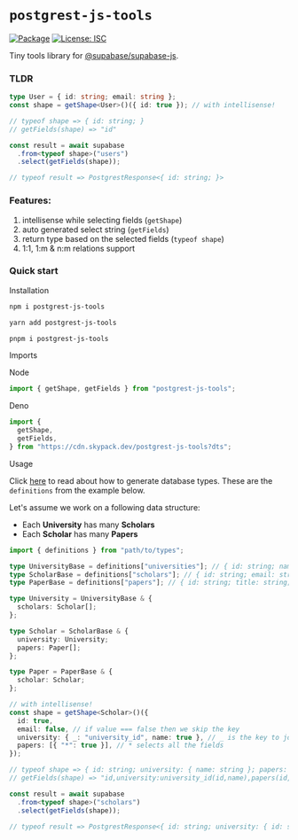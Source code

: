 # `postgrest-js-tools`

[![Package](https://img.shields.io/npm/v/postgrest-js-tools)](https://www.npmjs.com/package/postgrest-js-tools)
[![License: ISC](https://img.shields.io/badge/License-ISC-blue.svg)](https://opensource.org/licenses/ISC)

Tiny tools library for [@supabase/supabase-js](https://github.com/supabase/supabase-js).

### TLDR

```ts
type User = { id: string; email: string };
const shape = getShape<User>()({ id: true }); // with intellisense!

// typeof shape => { id: string; }
// getFields(shape) => "id"

const result = await supabase
  .from<typeof shape>("users")
  .select(getFields(shape));

// typeof result => PostgrestResponse<{ id: string; }>
```

### Features:

1. intellisense while selecting fields (`getShape`)
2. auto generated select string (`getFields`)
3. return type based on the selected fields (`typeof shape`)
4. 1:1, 1:m & n:m relations support

### Quick start

Installation

```bash
npm i postgrest-js-tools
```

```bash
yarn add postgrest-js-tools
```

```bash
pnpm i postgrest-js-tools
```

Imports

Node

```ts
import { getShape, getFields } from "postgrest-js-tools";
```

Deno

```ts
import {
  getShape,
  getFields,
} from "https://cdn.skypack.dev/postgrest-js-tools?dts";
```

Usage

Click [here](https://supabase.com/docs/reference/javascript/generating-types#generate-database-types-from-openapi-specification) to read about how to generate database types. These are the `definitions` from the example below.

Let's assume we work on a following data structure:

- Each **University** has many **Scholars**
- Each **Scholar** has many **Papers**

```ts
import { definitions } from "path/to/types";

type UniversityBase = definitions["universities"]; // { id: string; name: string }
type ScholarBase = definitions["scholars"]; // { id: string; email: string; university_id: string }
type PaperBase = definitions["papers"]; // { id: string; title: string; scholar_id: string }

type University = UniversityBase & {
  scholars: Scholar[];
};

type Scholar = ScholarBase & {
  university: University;
  papers: Paper[];
};

type Paper = PaperBase & {
  scholar: Scholar;
};

// with intellisense!
const shape = getShape<Scholar>()({
  id: true,
  email: false, // if value === false then we skip the key
  university: { _: "university_id", name: true }, // _ is the key to join by
  papers: [{ "*": true }], // * selects all the fields
});

// typeof shape => { id: string; university: { name: string }; papers: { id: string; title: string; scholar_id: string }[] }
// getFields(shape) => "id,university:university_id(id,name),papers(id,title,scholar_id)"

const result = await supabase
  .from<typeof shape>("scholars")
  .select(getFields(shape));

// typeof result => PostgrestResponse<{ id: string; university: { id: string; name: string }; papers: { id: string, title: string; scholar_id: string }[] }>
```
